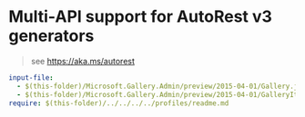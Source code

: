 # Multi-API support for AutoRest v3 generators

> see https://aka.ms/autorest

``` yaml
input-file:
  - $(this-folder)/Microsoft.Gallery.Admin/preview/2015-04-01/Gallery.json
  - $(this-folder)/Microsoft.Gallery.Admin/preview/2015-04-01/GalleryItem.json
require: $(this-folder)/../../../../profiles/readme.md
```
